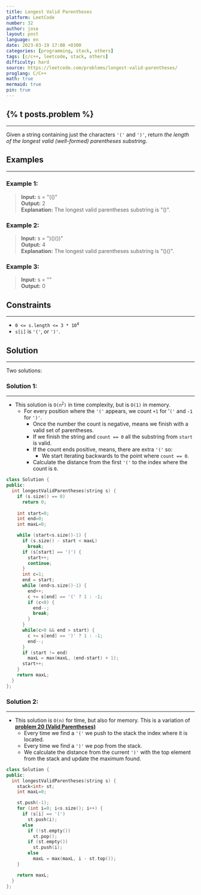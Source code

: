 ```yaml
---
title: Longest Valid Parentheses
platform: LeetCode
number: 32
author: jose
layout: post
language: en
date: 2023-03-19 17:00 +0300
categories: [programming, stack, others]
tags: [c/c++, leetcode, stack, others]
difficulty: hard
source: https://leetcode.com/problems/longest-valid-parentheses/
proglang: C/C++
math: true
mermaid: true
pin: true
---
```

## {% t posts.problem %}
---
Given a string containing just the characters `'('` and `')'`, return *the length of the longest valid (well-formed) parentheses substring*.  

## Examples
---
### **Example 1:**
>**Input:** s = "(()"  
>**Output:** 2  
>**Explanation:** The longest valid parentheses substring is "()".  

### **Example 2:**
>**Input:** s = ")()())"  
>**Output:** 4  
>**Explanation:** The longest valid parentheses substring is "()()".  

### **Example 3:**
>**Input:** s = ""  
>**Output:** 0  

## Constraints
---
- <code>0 <= s.length <= 3 * 10<sup>4</sup></code>  
- `s[i]` is `'('`, or `')'`.  

## Solution
---
Two solutions:

### Solution 1:
---
- This solution is <code>O(n<sup>2</sup>)</code> in time complexity, but is <code>O(1)</code> in memory.
  - For every position where the `'('` appears, we count `+1` for '`('` and `-1` for `')'`.
    - Once the number the count is negative, means we finish with a valid set of parentheses.
    - If we finish the string and `count == 0` all the substring from `start` is valid.
    - If the count ends positive, means, there are extra `'('` so:
      - We start iterating backwards to the point where `count == 0`.
    - Calculate the distance from the first `'('` to the index where the count is `0`.  

```c++
class Solution {
public:
  int longestValidParentheses(string s) {
    if (s.size() == 0)
      return 0;
      
    int start=0;
    int end=0;
    int maxL=0;

    while (start<s.size()-1) {
      if (s.size() - start < maxL)
        break;
      if (s[start] == ')') {
        start++;
        continue;
      }
      int c=1;
      end = start;
      while (end<s.size()-1) {
        end++;
        c += s[end] == '(' ? 1 : -1;
        if (c<0) {
          end--;
          break;
        }
      }
      while(c>0 && end > start) {
        c += s[end] == ')' ? 1 : -1;
        end--;
      }
      if (start != end)
        maxL = max(maxL, (end-start) + 1);
      start++;
    }
    return maxL;
  }
};
```

### Solution 2:
---
- This solution is <code>O(n)</code> for time, but also for memory. This is a variation of **[problem 20 (Valid Parentheses)](../../03/leetcode-20-valid-parentheses)**
  - Every time we find a `'('` we push to the stack the index where it is located.
  - Every time we find a `')'` we pop from the stack.
  - We calculate the distance from the current `')'` with the top element from the stack and update the maximum found.

```c++
class Solution {
public:
  int longestValidParentheses(string s) {
    stack<int> st;
    int maxL=0;

    st.push(-1);
    for (int i=0; i<s.size(); i++) {
      if (s[i] == '(')
        st.push(i);
      else
        if (!st.empty())
          st.pop();
        if (st.empty())
          st.push(i);
        else
          maxL = max(maxL, i - st.top());
    }

    return maxL;
  }
};
```
